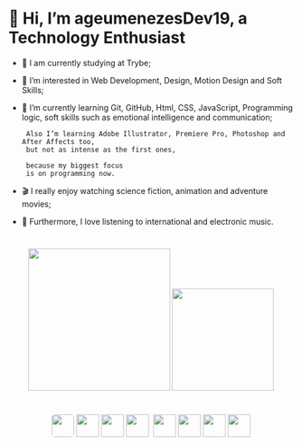 # 👋 Hi, I’m ageumenezesDev19, a Technology Enthusiast
- 📗 I am currently studying at Trybe;
- 👀 I’m interested in Web Development, Design, Motion Design and Soft Skills;
- 🌱 I’m currently learning Git, GitHub, Html, CSS, JavaScript, Programming logic,
     soft skills such as emotional intelligence and communication;
     
       Also I’m learning Adobe Illustrator, Premiere Pro, Photoshop and After Affects too,
       but not as intense as the first ones, 
     
       because my biggest focus
       is on programming now.

- 🎬 I really enjoy watching science fiction, animation and adventure movies;
- 🎵 Furthermore, I love listening to international and electronic music.

#

<div style="text-align: center;">
    <img height="251em" src="https://github-readme-stats.vercel.app/api?username=ageumenezesDev19&show_icons=true&theme=radical&title_color=green">
    <img height="180em" src="https://github-readme-stats.vercel.app/api/top-langs/?username=ageumenezesDev19&layout=compact&theme=radical&card_width=446px">
</div>

#

<div style="text-align: center;">
    <img aling="center" src="https://cdn.jsdelivr.net/gh/devicons/devicon/icons/javascript/javascript-original.svg" width="40px" style="border-radius: 5px;"/>
    <img aling="center" src="https://cdn.jsdelivr.net/gh/devicons/devicon/icons/html5/html5-plain-wordmark.svg" width="40px"/>
    <img aling="center" src="https://cdn.jsdelivr.net/gh/devicons/devicon/icons/css3/css3-plain-wordmark.svg" width="40px"/>
    <img aling="center" src="https://cdn.jsdelivr.net/gh/devicons/devicon/icons/vscode/vscode-original.svg" width="40px" style="margin-right: 1%;"/>
    <img aling="center" src="https://cdn.jsdelivr.net/gh/devicons/devicon/icons/premierepro/premierepro-original.svg" width="40px"/>
    <img aling="center" src="https://cdn.jsdelivr.net/gh/devicons/devicon/icons/aftereffects/aftereffects-original.svg" width="40px"/>
    <img aling="center" src="https://cdn.jsdelivr.net/gh/devicons/devicon/icons/photoshop/photoshop-plain.svg" width="40px"/>
    <img aling="center" src="https://cdn.jsdelivr.net/gh/devicons/devicon/icons/illustrator/illustrator-plain.svg" width="40px"/>
</div>


#

